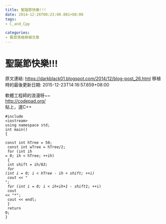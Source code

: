 ```yaml
---
title: 聖誕節快樂!!!
date: 2014-12-26T00:23:00.001+08:00
tags: 
- C_and_Cpp

categories:
- 舊部落格移植文章
---
```


# 聖誕節快樂!!!

原文連結: https://darkblack01.blogspot.com/2014/12/blog-post_26.html
移植時的最後更新日期: 2015-12-23T14:16:57.659+08:00

軟體工程師的浪漫呀~~ <br /><a href="http://codepad.org/">http://codepad.org/</a><br />貼上，選C++<br /><pre class="prettyprint"><code>#include &lt;iostream&gt;<br />using namespace std;<br />int main()<br />{<br />    const int hTree = 50;<br />    const int wTree = hTree/2;<br />    for (int ih = 0; ih &lt; hTree; ++ih)<br />    {<br />        int shift = ih/8*3;<br />        for (int i = 0; i &lt; hTree - ih + shift; ++i)<br />            cout &lt;&lt; " ";<br />        for (int i = 0; i &lt; ih+ih+1 - shift*2; ++i)<br />            cout &lt;&lt; "*";<br />        cout &lt;&lt; endl;<br />    }<br />    return 0;<br />}</code></pre>
